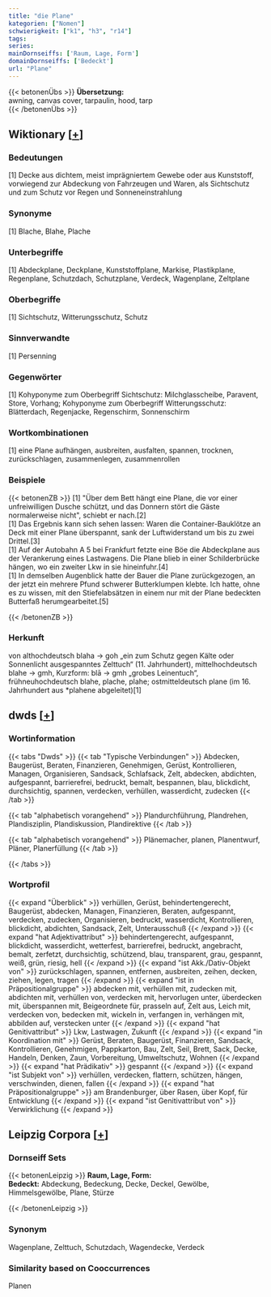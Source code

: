 ```yaml
---
title: "die Plane"
kategorien: ["Nomen"]
schwierigkeit: ["k1", "h3", "r14"]
tags:
series:
mainDornseiffs: ['Raum, Lage, Form']
domainDornseiffs: ['Bedeckt']
url: "Plane"
---
```


{{< betonenÜbs >}}
**Übersetzung:**  
awning, canvas cover, tarpaulin, hood, tarp  
{{< /betonenÜbs >}}

## Wiktionary [[+](https://de.wiktionary.org/wiki/Plane)]

### Bedeutungen
[1] Decke aus dichtem, meist imprägniertem Gewebe oder aus Kunststoff, vorwiegend zur Abdeckung von Fahrzeugen und Waren, als Sichtschutz und zum Schutz vor Regen und Sonneneinstrahlung  

### Synonyme
[1] Blache, Blahe, Plache  

### Unterbegriffe
[1] Abdeckplane, Deckplane, Kunststoffplane, Markise, Plastikplane, Regenplane, Schutzdach, Schutzplane, Verdeck, Wagenplane, Zeltplane  

### Oberbegriffe
[1] Sichtschutz, Witterungsschutz, Schutz  

### Sinnverwandte
[1] Persenning  

### Gegenwörter
[1] Kohyponyme zum Oberbegriff Sichtschutz: Milchglasscheibe, Paravent, Store, Vorhang; Kohyponyme zum Oberbegriff Witterungsschutz: Blätterdach, Regenjacke, Regenschirm, Sonnenschirm  

### Wortkombinationen
[1] eine Plane aufhängen, ausbreiten, ausfalten, spannen, trocknen, zurückschlagen, zusammenlegen, zusammenrollen  

### Beispiele
{{< betonenZB >}}
[1] "Über dem Bett hängt eine Plane, die vor einer unfreiwilligen Dusche schützt, und das Donnern stört die Gäste normalerweise nicht", schiebt er nach.[2]  
[1] Das Ergebnis kann sich sehen lassen: Waren die Container-Bauklötze an Deck mit einer Plane überspannt, sank der Luftwiderstand um bis zu zwei Drittel.[3]  
[1] Auf der Autobahn A 5 bei Frankfurt fetzte eine Böe die Abdeckplane aus der Verankerung eines Lastwagens. Die Plane blieb in einer Schilderbrücke hängen, wo ein zweiter Lkw in sie hineinfuhr.[4]  
[1] In demselben Augenblick hatte der Bauer die Plane zurückgezogen, an der jetzt ein mehrere Pfund schwerer Butterklumpen klebte. Ich hatte, ohne es zu wissen, mit den Stiefelabsätzen in einem nur mit der Plane bedeckten Butterfaß herumgearbeitet.[5]  

{{< /betonenZB >}}
### Herkunft
von althochdeutsch blaha → goh „ein zum Schutz gegen Kälte oder Sonnenlicht ausgespanntes Zelttuch“ (11. Jahrhundert), mittelhochdeutsch blahe → gmh, Kurzform: blā → gmh „grobes Leinentuch“, frühneuhochdeutsch blahe, plache, plahe;  ostmitteldeutsch plane (im 16. Jahrhundert aus *plahene abgeleitet)[1]  



## dwds [[+](https://www.dwds.de/wb/Plane)]

### Wortinformation
{{< tabs "Dwds" >}}
{{< tab "Typische Verbindungen" >}}
Abdecken, Baugerüst, Beraten, Finanzieren, Genehmigen, Gerüst, Kontrollieren, Managen, Organisieren, Sandsack, Schlafsack, Zelt, abdecken, abdichten, aufgespannt, barrierefrei, bedruckt, bemalt, bespannen, blau, blickdicht, durchsichtig, spannen, verdecken, verhüllen, wasserdicht, zudecken
{{< /tab >}}

{{< tab "alphabetisch vorangehend" >}}
Plandurchführung, Plandrehen, Plandisziplin, Plandiskussion, Plandirektive
{{< /tab >}}

{{< tab "alphabetisch vorangehend" >}}
Plänemacher, planen, Planentwurf, Pläner, Planerfüllung
{{< /tab >}}

{{< /tabs >}}

### Wortprofil
{{< expand "Überblick" >}} verhüllen, Gerüst, behindertengerecht, Baugerüst, abdecken, Managen, Finanzieren, Beraten, aufgespannt, verdecken, zudecken, Organisieren, bedruckt, wasserdicht, Kontrollieren, blickdicht, abdichten, Sandsack, Zelt, Unterausschuß {{< /expand >}}
{{< expand "hat Adjektivattribut" >}} behindertengerecht, aufgespannt, blickdicht, wasserdicht, wetterfest, barrierefrei, bedruckt, angebracht, bemalt, zerfetzt, durchsichtig, schützend, blau, transparent, grau, gespannt, weiß, grün, riesig, hell {{< /expand >}}
{{< expand "ist Akk./Dativ-Objekt von" >}} zurückschlagen, spannen, entfernen, ausbreiten, zeihen, decken, ziehen, legen, tragen {{< /expand >}}
{{< expand "ist in Präpositionalgruppe" >}} abdecken mit, verhüllen mit, zudecken mit, abdichten mit, verhüllen von, verdecken mit, hervorlugen unter, überdecken mit, überspannen mit, Beigeordnete für, prasseln auf, Zelt aus, Leich mit, verdecken von, bedecken mit, wickeln in, verfangen in, verhängen mit, abbilden auf, verstecken unter {{< /expand >}}
{{< expand "hat Genitivattribut" >}} Lkw, Lastwagen, Zukunft {{< /expand >}}
{{< expand "in Koordination mit" >}} Gerüst, Beraten, Baugerüst, Finanzieren, Sandsack, Kontrollieren, Genehmigen, Pappkarton, Bau, Zelt, Seil, Brett, Sack, Decke, Handeln, Denken, Zaun, Vorbereitung, Umweltschutz, Wohnen {{< /expand >}}
{{< expand "hat Prädikativ" >}} gespannt {{< /expand >}}
{{< expand "ist Subjekt von" >}} verhüllen, verdecken, flattern, schützen, hängen, verschwinden, dienen, fallen {{< /expand >}}
{{< expand "hat Präpositionalgruppe" >}} am Brandenburger, über Rasen, über Kopf, für Entwicklung {{< /expand >}}
{{< expand "ist Genitivattribut von" >}} Verwirklichung {{< /expand >}}

## Leipzig Corpora [[+](https://corpora.uni-leipzig.de/en/res?word=Plane&corpusId=deu_newscrawl-public_2018)]

### Dornseiff Sets
{{< betonenLeipzig >}}
**Raum, Lage, Form:**  
**Bedeckt:** Abdeckung, Bedeckung, Decke, Deckel, Gewölbe, Himmelsgewölbe, Plane, Stürze  

{{< /betonenLeipzig >}}

### Synonym
Wagenplane, Zelttuch, Schutzdach, Wagendecke, Verdeck


### Similarity based on Cooccurrences
Planen

